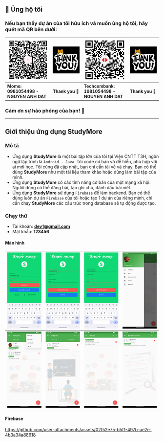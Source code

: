 
## 💝 Ủng hộ tôi

### Nếu bạn thấy dự án của tôi hữu ích và muốn ủng hộ tôi, hãy quét mã QR bên dưới:

| ![QR Code for MoMo](./img_github_momo_donate.png)                                                                             | ![Thank you](./img_thank_you.gif) | ![QR Code for Bank](./img_github_tech_donate.png) | ![Thank you](./img_thank_you.gif) |
|-------------------------------------------------------------------------------------------------------------------------------|-----------------------------------|---------------------------------------------------|-----------------------------------|
| **Momo:&nbsp;&nbsp;&nbsp;&nbsp;&nbsp;&nbsp;&nbsp;&nbsp;&nbsp;&nbsp;&nbsp;&nbsp;&nbsp;&nbsp;<br/>0981054498 - NGUYEN ANH DAT** | **Thank you 🙌**                  | **Techcombank:<br/>1981054498 - NGUYEN ANH DAT**  | **Thank you 🙌**                  |

### Cảm ơn sự hào phóng của bạn! 🙌

---

## Giới thiệu ứng dụng StudyMore

### Mô tả

- Ứng dụng **StudyMore** là một bài tập lớn của tôi tại Viện CNTT T3H, ngôn ngữ lập trình là `Android - Java`. Tôi code cơ bản và dễ hiểu, phù hợp với ai mới học. Tôi cũng đã cập nhật, bạn chỉ cần tải về và chạy. Bạn có thể dùng **StudyMore** như một tài liệu tham khảo hoặc dùng làm bài tập của mình.
- Ứng dụng **StudyMore** có các tính năng cơ bản của một mạng xã hội. Người dùng có thể đăng bài, tạo ghi chú, đánh dấu bài viết.
- Ứng dụng **StudyMore** sử dụng `Firebase` để làm backend. Bạn có thể dùng luôn dự án `Firebase` của tôi hoặc tạo 1 dự án của riêng mình, chỉ cần chạy **StudyMore** các cấu trúc trong database sẽ tự động được tạo.

### Chạy thử

- Tài khoản: **dev1@gmail.com**
- Mật khẩu: **123456**

#### Màn hình

| ![](./Screenshot_1733978627.png) | ![](./Screenshot_1733978628.png)  | ![](./Screenshot_1733978629.png) | ![](./Screenshot_1733978630.png) | 
|----------------------------------|-----------------------------------|----------------------------------|----------------------------------|
| ![](./Screenshot_1733978631.png) | ![](./Screenshot_1733978632.png)  | ![](./Screenshot_1733978634.png) | ![](./Screenshot_1733978635.png) |

#### Firebase

https://github.com/user-attachments/assets/02f52e75-b5f1-497b-ae2e-4b3a34a88618

